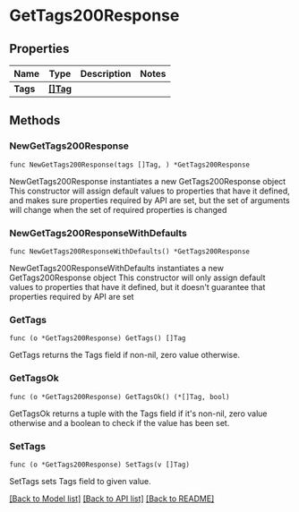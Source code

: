 # GetTags200Response

## Properties

Name | Type | Description | Notes
------------ | ------------- | ------------- | -------------
**Tags** | [**[]Tag**](Tag.md) |  | 

## Methods

### NewGetTags200Response

`func NewGetTags200Response(tags []Tag, ) *GetTags200Response`

NewGetTags200Response instantiates a new GetTags200Response object
This constructor will assign default values to properties that have it defined,
and makes sure properties required by API are set, but the set of arguments
will change when the set of required properties is changed

### NewGetTags200ResponseWithDefaults

`func NewGetTags200ResponseWithDefaults() *GetTags200Response`

NewGetTags200ResponseWithDefaults instantiates a new GetTags200Response object
This constructor will only assign default values to properties that have it defined,
but it doesn't guarantee that properties required by API are set

### GetTags

`func (o *GetTags200Response) GetTags() []Tag`

GetTags returns the Tags field if non-nil, zero value otherwise.

### GetTagsOk

`func (o *GetTags200Response) GetTagsOk() (*[]Tag, bool)`

GetTagsOk returns a tuple with the Tags field if it's non-nil, zero value otherwise
and a boolean to check if the value has been set.

### SetTags

`func (o *GetTags200Response) SetTags(v []Tag)`

SetTags sets Tags field to given value.



[[Back to Model list]](../README.md#documentation-for-models) [[Back to API list]](../README.md#documentation-for-api-endpoints) [[Back to README]](../README.md)



